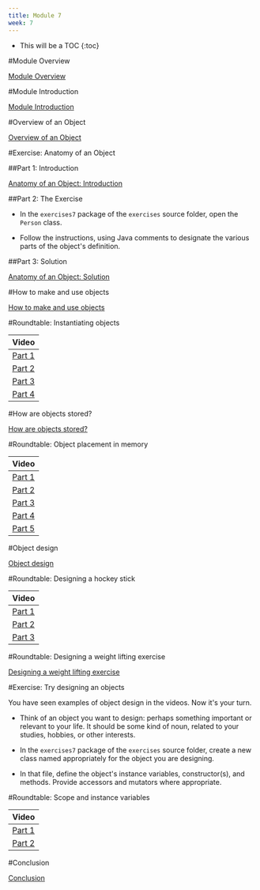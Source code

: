 ```yaml
---
title: Module 7
week: 7
---
```


* This will be a TOC
{:toc}



#Module Overview

[Module Overview](https://wustl.box.com/s/r58tybiirnak92q4oa8epoeucqksqzwg)
			   
#Module Introduction

[Module Introduction](https://wustl.box.com/s/trv43w5xubsw7pzhpnsx1a4dyldjehvy)

#Overview of an Object

[Overview of an Object](https://wustl.box.com/s/srgam1cp2ia24uepoufccnvrhgzoztsq)

#Exercise: Anatomy of an Object

##Part 1: Introduction

[Anatomy of an Object: Introduction](https://wustl.box.com/s/bvnl6fim3rptd82ifpe42hzqa5jduahl)

##Part 2: The Exercise


* In the `exercises7` package
	of the `exercises` source folder, open
	the `Person` class.

* Follow the instructions, using Java comments to designate the
	various parts of the object\'s definition.



##Part 3: Solution

[Anatomy of an Object: Solution](https://wustl.box.com/s/lzmcvc8mbghhqxbmejkwqq6cr3khya50)
			   

#How to make and use objects

[How to make and use objects](https://wustl.box.com/s/trb5g7jlrxgc5qkgqvh233oxw0q94j1w)

#Roundtable: Instantiating objects

| Video |
|-------|
|[Part 1](https://wustl.box.com/s/cvaqq70odlqrkdyxpbglen6c7m4evmo1)|
|[Part 2](https://wustl.box.com/s/cinardjzxe5db9aptuy6tlqpnepr4jsv)|
|[Part 3](https://wustl.box.com/s/7k594ffkm7plkc34xe3ucrepyz4m0tu0)|
|[Part 4](https://wustl.box.com/s/hemlbqgcxhxfix7o7y6svls1pmr35a1t)|

#How are objects stored?

[How are objects stored?](https://wustl.box.com/s/rp3q3ezjzxo4vir7u2iodqwgtrnm5nps)

#Roundtable: Object placement in memory

| Video |
|-------|
|[Part 1](https://wustl.box.com/s/qtpwucwdtsh51bpz2fwov34h9pyrw0b9)|
|[Part 2](https://wustl.box.com/s/u3gxtkl8kezhe8nuk6gjrk000jw6brh0)|
|[Part 3](https://wustl.box.com/s/bwmbxfvit2zlfwecl22qwggo193yrydn)|
|[Part 4](https://wustl.box.com/s/5jby0000h01i0c2q51w5xsr23dmq5rhi)|
|[Part 5](https://wustl.box.com/s/kqgnhjsa7ky7iuw0kk6wjrej5581sbk1)|

#Object design

[Object design](https://wustl.box.com/s/ggxumo6aw5nf35rzilg1wfj6pqxpn62j)

#Roundtable: Designing a hockey stick

| Video |
|-------|
|[Part 1](https://wustl.box.com/s/8g7tp38jm962hdnypw5jmz2khdcai4aw)|
|[Part 2](https://wustl.box.com/s/dtdw00u0w4yhtg0eo1s461sztm2c64gy)|
|[Part 3](https://wustl.box.com/s/11cx1jekt702ueav7dde39188f2p06cv)|

#Roundtable: Designing a weight lifting exercise

[Designing a weight lifting exercise](https://wustl.box.com/s/tve3s83epgi6hokpbd4xwu6t91b1o8n5)

#Exercise: Try designing an objects

You have seen examples of object design in the videos.  Now it\'s your turn.

* Think of an object you want to design:  perhaps something important
	or relevant to your life.  It should be some kind of noun, related to your
	studies, hobbies, or other interests.

* In the `exercises7` package
	of the `exercises` source folder, create a new class named
	appropriately for the object you are designing.

* In that file, define the object\'s instance variables, constructor(s),
	and methods.  Provide accessors and mutators where appropriate.


#Roundtable: Scope and instance variables

| Video |
|-------|
|[Part 1](https://wustl.box.com/s/n5d7yshiq3582akdo58p8vjxeu6ljtqz)|
|[Part 2](https://wustl.box.com/s/p5e43w3q6k4s0g1w0bl75f6poraivu99)|

#Conclusion

[Conclusion](https://wustl.box.com/s/pzzf3u7314xhsiieszmrqjfg09au8h14)